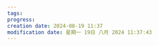 ```yaml
---
tags: 
progress: 
creation date: 2024-08-19 11:37
modification date: 星期一 19日 八月 2024 11:37:43
---
```

